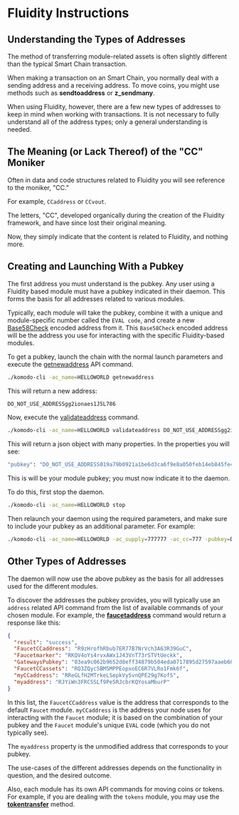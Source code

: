# Fluidity Instructions

## Understanding the Types of Addresses

The method of transferring module-related assets is often slightly different than the typical Smart Chain transaction.

When making a transaction on an Smart Chain, you normally deal with a sending address and a receiving address. To move coins, you might use methods such as <b>sendtoaddress</b> or <b>z_sendmany</b>.

When using Fluidity, however, there are a few new types of addresses to keep in mind when working with transactions. It is not necessary to fully understand all of the address types; only a general understanding is needed.

## The Meaning (or Lack Thereof) of the "CC" Moniker

Often in data and code structures related to Fluidity you will see reference to the moniker, "CC." 

For example, `CCaddress` or `CCvout`.

The letters, "CC", developed organically during the creation of the Fluidity framework, and have since lost their original meaning. 

Now, they simply indicate that the content is related to Fluidity, and nothing more.

## Creating and Launching With a Pubkey

The first address you must understand is the pubkey. Any user using a Fluidity based module must have a pubkey indicated in their daemon. This forms the basis for all addresses related to various modules.

Typically, each module will take the pubkey, combine it with a unique and module-specific number called the `EVAL code`, and create a new [Base58Check](https://en.bitcoin.it/wiki/Base58Check_encoding) encoded address from it. This `Base58Check` encoded address will be the address you use for interacting with the specific Fluidity-based modules.

To get a pubkey, launch the chain with the normal launch parameters and execute the [getnewaddress](../komodo-api/wallet.html#getnewaddress) API command.

```bash
./komodo-cli -ac_name=HELLOWORLD getnewaddress
```

This will return a new address:

```bash
DO_NOT_USE_ADDRESSgg2ionaes1J5L786
```

Now, execute the [validateaddress](../komodo-api/util.html#validateaddress) command.

```bash
./komodo-cli -ac_name=HELLOWORLD validateaddress DO_NOT_USE_ADDRESSgg2ionaes1J5L786
```

This will return a json object with many properties. In the properties you will see:

```bash
"pubkey": "DO_NOT_USE_ADDRESS019a79b0921a1be6d3ca6f9e8a050feb14eb845fe46b9d756"
```

This is will be your module pubkey; you must now indicate it to the daemon.

To do this, first stop the daemon.

```bash
./komodo-cli -ac_name=HELLOWORLD stop
```

Then relaunch your daemon using the required parameters, and make sure to include your pubkey as an additional parameter. For example:

```bash
./komodo-cli -ac_name=HELLOWORLD -ac_supply=777777 -ac_cc=777 -pubkey=DO_NOT_USE_ADDRESS019a79b0921a1be6d3ca6f9e8a050feb14eb845fe46b9d756
```

## Other Types of Addresses

The daemon will now use the above pubkey as the basis for all addresses used for the different modules.

To discover the addresses the pubkey provides, you will typically use an `address` related API command from the list of available commands of your chosen module. For example, the [<b>faucetaddress</b>](../basic-docs/fluidity/fluidity-api/faucet.html#faucetaddress) command would return a response like this:

```json
{
  "result": "success",
  "FaucetCCaddress": "R9zHrofhRbub7ER77B7NrVch3A63R39GuC",
  "Faucetmarker": "RKQV4oYs4rvxAWx1J43VnT73rSTVtUeckk",
  "GatewaysPubkey": "03ea9c062b9652d8eff34879b504eda0717895d27597aaeb60347d65eed96ccb40",
  "FaucetCCassets": "RQ3ZQycSBM5MPPEopxoEC6R7VLRo1Fmk6f",
  "myCCaddress": "RReGLfH2MTrkeLSepkVy5vnQPE29g7KofS",
  "myaddress": "RJYiWn3FRCSSLf9Pe5RJcbrKQYosaMburP"
}
```

In this list, the `FaucetCCaddress` value is the address that corresponds to the default `Faucet` module. `myCCaddress` is the address your node uses for interacting with the `Faucet` module; it is based on the combination of your pubkey and the `Faucet` module's unique `EVAL` code (which you do not typically see).

The `myaddress` property is the unmodified address that corresponds to your pubkey.

The use-cases of the different addresses depends on the functionality in question, and the desired outcome.

Also, each module has its own API commands for moving coins or tokens. For example, if you are dealing with the `tokens` module, you may use the [<b>tokentransfer</b>](../customconsensus/tokens.html#tokentransfer) method.
